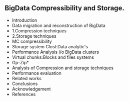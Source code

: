 BigData Compressibility and Storage. 
---------------------------------------------------------
- Introduction
- Data migration and reconstruction of BigData
-  1.Compression techniques
-  2.Storage techniques
- MC compressibility
- Storage system Clost:Data analytic's
- Performance Analysis i/o BigData clusters
- Virtual chunks:Blocks and files systems
- Gp-Zip* 
- Analysis of Compression and storage techniques 
- Performance evaluation
- Related works
- Conclusions
- Acknowledgement
- References
